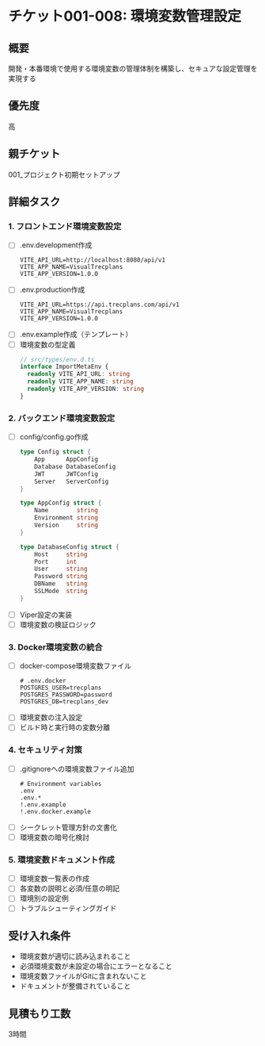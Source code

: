 # チケット001-008: 環境変数管理設定

## 概要
開発・本番環境で使用する環境変数の管理体制を構築し、セキュアな設定管理を実現する

## 優先度
高

## 親チケット
001_プロジェクト初期セットアップ

## 詳細タスク

### 1. フロントエンド環境変数設定
- [ ] .env.development作成
  ```env
  VITE_API_URL=http://localhost:8080/api/v1
  VITE_APP_NAME=VisualTrecplans
  VITE_APP_VERSION=1.0.0
  ```
- [ ] .env.production作成
  ```env
  VITE_API_URL=https://api.trecplans.com/api/v1
  VITE_APP_NAME=VisualTrecplans
  VITE_APP_VERSION=1.0.0
  ```
- [ ] .env.example作成（テンプレート）
- [ ] 環境変数の型定義
  ```typescript
  // src/types/env.d.ts
  interface ImportMetaEnv {
    readonly VITE_API_URL: string
    readonly VITE_APP_NAME: string
    readonly VITE_APP_VERSION: string
  }
  ```

### 2. バックエンド環境変数設定
- [ ] config/config.go作成
  ```go
  type Config struct {
      App      AppConfig
      Database DatabaseConfig
      JWT      JWTConfig
      Server   ServerConfig
  }

  type AppConfig struct {
      Name        string
      Environment string
      Version     string
  }

  type DatabaseConfig struct {
      Host     string
      Port     int
      User     string
      Password string
      DBName   string
      SSLMode  string
  }
  ```
- [ ] Viper設定の実装
- [ ] 環境変数の検証ロジック

### 3. Docker環境変数の統合
- [ ] docker-compose環境変数ファイル
  ```env
  # .env.docker
  POSTGRES_USER=trecplans
  POSTGRES_PASSWORD=password
  POSTGRES_DB=trecplans_dev
  ```
- [ ] 環境変数の注入設定
- [ ] ビルド時と実行時の変数分離

### 4. セキュリティ対策
- [ ] .gitignoreへの環境変数ファイル追加
  ```gitignore
  # Environment variables
  .env
  .env.*
  !.env.example
  !.env.docker.example
  ```
- [ ] シークレット管理方針の文書化
- [ ] 環境変数の暗号化検討

### 5. 環境変数ドキュメント作成
- [ ] 環境変数一覧表の作成
- [ ] 各変数の説明と必須/任意の明記
- [ ] 環境別の設定例
- [ ] トラブルシューティングガイド

## 受け入れ条件
- 環境変数が適切に読み込まれること
- 必須環境変数が未設定の場合にエラーとなること
- 環境変数ファイルがGitに含まれないこと
- ドキュメントが整備されていること

## 見積もり工数
3時間